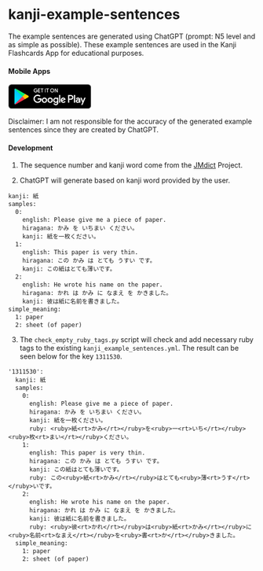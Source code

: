 # kanji-example-sentences

The example sentences are generated using ChatGPT (prompt: N5 level and as simple as possible). These example sentences are used in the Kanji Flashcards App for educational purposes. 

#### Mobile Apps
[<img src="resources/images/google-play-badge.png" height="50">](https://play.google.com/store/apps/details?id=io.maker.kanjiflashcards)

Disclaimer: I am not responsible for the accuracy of the generated example sentences since they are created by ChatGPT.

#### Development
1. The sequence number and kanji word come from the [JMdict](https://www.edrdg.org/wiki/index.php/JMdict-EDICT_Dictionary_Project) Project. 

2. ChatGPT will generate based on kanji word provided by the user.

```
kanji: 紙
samples:
  0:
    english: Please give me a piece of paper.
    hiragana: かみ を いちまい ください。
    kanji: 紙を一枚ください。
  1:
    english: This paper is very thin.
    hiragana: この かみ は とても うすい です。
    kanji: この紙はとても薄いです。
  2:
    english: He wrote his name on the paper.
    hiragana: かれ は かみ に なまえ を かきました。
    kanji: 彼は紙に名前を書きました。
simple_meaning:
  1: paper
  2: sheet (of paper)
```

3. The `check_empty_ruby_tags.py` script will check and add necessary ruby tags to the existing `kanji_example_sentences.yml`. The result can be seen below for the key `1311530`.
```
'1311530':
  kanji: 紙
  samples:
    0:
      english: Please give me a piece of paper.
      hiragana: かみ を いちまい ください。
      kanji: 紙を一枚ください。
      ruby: <ruby>紙<rt>かみ</rt></ruby>を<ruby>一<rt>いち</rt></ruby><ruby>枚<rt>まい</rt></ruby>ください。
    1:
      english: This paper is very thin.
      hiragana: この かみ は とても うすい です。
      kanji: この紙はとても薄いです。
      ruby: この<ruby>紙<rt>かみ</rt></ruby>はとても<ruby>薄<rt>うす</rt></ruby>いです。
    2:
      english: He wrote his name on the paper.
      hiragana: かれ は かみ に なまえ を かきました。
      kanji: 彼は紙に名前を書きました。
      ruby: <ruby>彼<rt>かれ</rt></ruby>は<ruby>紙<rt>かみ</rt></ruby>に<ruby>名前<rt>なまえ</rt></ruby>を<ruby>書<rt>か</rt></ruby>きました。
  simple_meaning:
    1: paper
    2: sheet (of paper)
```
